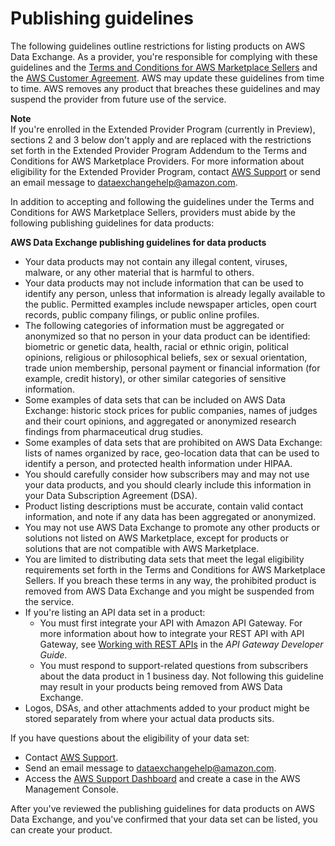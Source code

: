 # Publishing guidelines<a name="publishing-guidelines"></a>

The following guidelines outline restrictions for listing products on AWS Data Exchange\. As a provider, you're responsible for complying with these guidelines and the [Terms and Conditions for AWS Marketplace Sellers](http://aws.amazon.com/marketplace/management/seller-settings/terms) and the [AWS Customer Agreement](https://aws.amazon.com/agreement/)\. AWS may update these guidelines from time to time\. AWS removes any product that breaches these guidelines and may suspend the provider from future use of the service\. 

**Note**  
If you're enrolled in the Extended Provider Program \(currently in Preview\), sections 2 and 3 below don't apply and are replaced with the restrictions set forth in the Extended Provider Program Addendum to the Terms and Conditions for AWS Marketplace Providers\. For more information about eligibility for the Extended Provider Program, contact [ AWS Support](https://console.aws.amazon.com/support/home#/case/create?issueType=customer-service) or send an email message to [dataexchangehelp@amazon\.com](mailto://dataexchangehelp@amazon.com)\.

In addition to accepting and following the guidelines under the Terms and Conditions for AWS Marketplace Sellers, providers must abide by the following publishing guidelines for data products:

**AWS Data Exchange publishing guidelines for data products**
+ Your data products may not contain any illegal content, viruses, malware, or any other material that is harmful to others\.
+ Your data products may not include information that can be used to identify any person, unless that information is already legally available to the public\. Permitted examples include newspaper articles, open court records, public company filings, or public online profiles\. 
+ The following categories of information must be aggregated or anonymized so that no person in your data product can be identified: biometric or genetic data, health, racial or ethnic origin, political opinions, religious or philosophical beliefs, sex or sexual orientation, trade union membership, personal payment or financial information \(for example, credit history\), or other similar categories of sensitive information\.
+ Some examples of data sets that can be included on AWS Data Exchange: historic stock prices for public companies, names of judges and their court opinions, and aggregated or anonymized research findings from pharmaceutical drug studies\.
+ Some examples of data sets that are prohibited on AWS Data Exchange: lists of names organized by race, geo\-location data that can be used to identify a person, and protected health information under HIPAA\.
+ You should carefully consider how subscribers may and may not use your data products, and you should clearly include this information in your Data Subscription Agreement \(DSA\)\.
+ Product listing descriptions must be accurate, contain valid contact information, and note if any data has been aggregated or anonymized\. 
+ You may not use AWS Data Exchange to promote any other products or solutions not listed on AWS Marketplace, except for products or solutions that are not compatible with AWS Marketplace\.
+ You are limited to distributing data sets that meet the legal eligibility requirements set forth in the Terms and Conditions for AWS Marketplace Sellers\. If you breach these terms in any way, the prohibited product is removed from AWS Data Exchange and you might be suspended from the service\.
+ If you're listing an API data set in a product: 
  + You must first integrate your API with Amazon API Gateway\. For more information about how to integrate your REST API with API Gateway, see [Working with REST APIs](https://docs.aws.amazon.com/apigateway/latest/developerguide/apigateway-rest-api.html) in the *API Gateway Developer Guide*\.
  + You must respond to support\-related questions from subscribers about the data product in 1 business day\. Not following this guideline may result in your products being removed from AWS Data Exchange\.
+ Logos, DSAs, and other attachments added to your product might be stored separately from where your actual data products sits\.

If you have questions about the eligibility of your data set:
+ Contact [AWS Support](https://console.aws.amazon.com/support/home#/case/create?issueType=customer-service)\.
+ Send an email message to [dataexchangehelp@amazon\.com](mailto://dataexchangehelp@amazon.com)\.
+ Access the [AWS Support Dashboard](https://console.aws.amazon.com/support/home#/case/create?issueType=customer-service) and create a case in the AWS Management Console\.

After you've reviewed the publishing guidelines for data products on AWS Data Exchange, and you've confirmed that your data set can be listed, you can create your product\.

